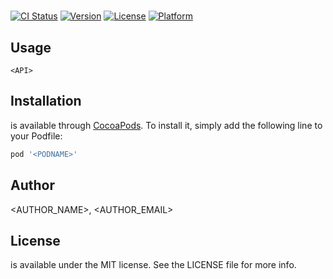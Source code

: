 # <PODNAME>

[![CI Status](http://img.shields.io/travis/<USERNAME>/<PODNAME>.svg?style=flat)](https://travis-ci.org/<USERNAME>/<PODNAME>)
[![Version](https://img.shields.io/cocoapods/v/<PODNAME>.svg?style=flat)](http://cocoadocs.org/docsets/<PODNAME>)
[![License](https://img.shields.io/cocoapods/l/<PODNAME>.svg?style=flat)](http://cocoadocs.org/docsets/<PODNAME>)
[![Platform](https://img.shields.io/cocoapods/p/<PODNAME>.svg?style=flat)](http://cocoadocs.org/docsets/<PODNAME>)

## Usage

```objc
<API>
```

## Installation

**<PODNAME>** is available through [CocoaPods](http://cocoapods.org). To install
it, simply add the following line to your Podfile:

```ruby
pod '<PODNAME>'
```

## Author

<AUTHOR_NAME>, <AUTHOR_EMAIL>

## License

**<PODNAME>** is available under the MIT license. See the LICENSE file for more info.
